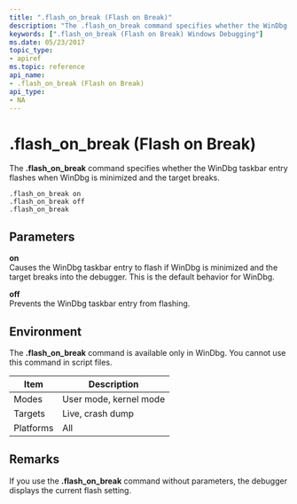 ```yaml
---
title: ".flash_on_break (Flash on Break)"
description: "The .flash_on_break command specifies whether the WinDbg taskbar entry flashes when WinDbg is minimized and the target breaks."
keywords: [".flash_on_break (Flash on Break) Windows Debugging"]
ms.date: 05/23/2017
topic_type:
- apiref
ms.topic: reference
api_name:
- .flash_on_break (Flash on Break)
api_type:
- NA
---
```


# .flash\_on\_break (Flash on Break)


The **.flash\_on\_break** command specifies whether the WinDbg taskbar entry flashes when WinDbg is minimized and the target breaks.

```dbgcmd
.flash_on_break on 
.flash_on_break off 
.flash_on_break 
```

## Parameters


<span id="_______on______"></span><span id="_______ON______"></span> **on**   
Causes the WinDbg taskbar entry to flash if WinDbg is minimized and the target breaks into the debugger. This is the default behavior for WinDbg.

<span id="_______off______"></span><span id="_______OFF______"></span> **off**   
Prevents the WinDbg taskbar entry from flashing.

## Environment

The **.flash\_on\_break** command is available only in WinDbg. You cannot use this command in script files.

|  Item  | Description          |
|--------|----------------------|
|Modes   |User mode, kernel mode|
|Targets |Live, crash dump      |
|Platforms|All                  |

 

## Remarks

If you use the **.flash\_on\_break** command without parameters, the debugger displays the current flash setting.


